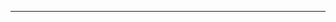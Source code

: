 <!--
CO_OP_TRANSLATOR_METADATA:
{
  "original_hash": "685f55cb07de19b52a30ce6e8b6d889e",
  "translation_date": "2025-08-28T21:02:19+00:00",
  "source_file": "03-CoreGenerativeAITechniques/README.md",
  "language_code": "he"
}
-->


---

